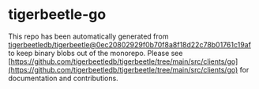 # tigerbeetle-go
This repo has been automatically generated from [tigerbeetledb/tigerbeetle@0ec20802929f0b70f8a8f18d22c78b01761c19af](https://github.com/tigerbeetledb/tigerbeetle/commit/0ec20802929f0b70f8a8f18d22c78b01761c19af) to keep binary blobs out of the monorepo. Please see [https://github.com/tigerbeetledb/tigerbeetle/tree/main/src/clients/go](https://github.com/tigerbeetledb/tigerbeetle/tree/main/src/clients/go) for documentation and contributions.
